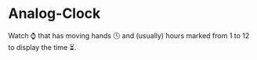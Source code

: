 # Analog-Clock
Watch ⌚ that has moving hands 🕓 and (usually) hours marked from 1 to 12 to display the time ⏳.
